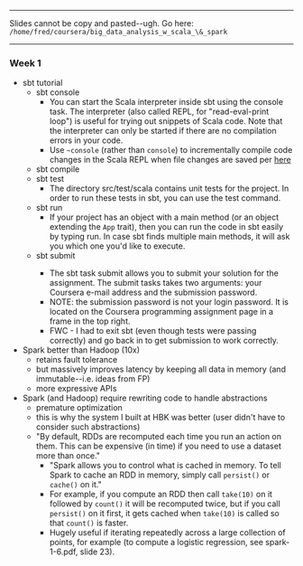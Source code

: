 ***

Slides cannot be copy and pasted--ugh.  Go here: `/home/fred/coursera/big_data_analysis_w_scala_\&_spark`

***

### Week 1
* sbt tutorial
  * sbt console
    * You can start the Scala interpreter inside sbt using the console task. The interpreter (also called REPL, for "read-eval-print loop") is useful for trying out snippets of Scala code. Note that the interpreter can only be started if there are no compilation errors in your code.
    * Use `~console` (rather than `console`) to incrementally compile code changes in the Scala REPL when file changes are saved per [here](http://stackoverflow.com/questions/12703535/scala-sbt-console-code-changes-not-reflected-in-sbt-console)
  * sbt compile
  * sbt test
    * The directory src/test/scala contains unit tests for the project. In order to run these tests in sbt, you can use the test command.
  * sbt run
    * If your project has an object with a main method (or an object extending the `App` trait), then you can run the code in sbt easily by typing run. In case sbt finds multiple main methods, it will ask you which one you'd like to execute.
  * sbt submit <uname> <spass>
    * The sbt task submit allows you to submit your solution for the assignment. The submit tasks takes two arguments: your Coursera e-mail address and the submission password.
    * NOTE: the submission password <spass> is not your login password.  It is located on the Coursera programming assignment page in a frame in the top right.
    * FWC - I had to exit sbt (even though tests were passing correctly) and go back in to get submission to work correctly.
* Spark better than Hadoop (10x)
  * retains fault tolerance
  * but massively improves latency by keeping all data in memory (and immutable--i.e. ideas from FP)
  * more expressive APIs
* Spark (and Hadoop) require rewriting code to handle abstractions
  * premature optimization
  * this is why the system I built at HBK was better (user didn't have to consider such abstractions)
  * "By default, RDDs are recomputed each time you run an action on them.  This can be expensive (in time) if you need to use a dataset more than once."
    * "Spark allows you to control what is cached in memory.  To tell Spark to cache an RDD in memory, simply call `persist()` or `cache()` on it."
    * For example, if you compute an RDD then call `take(10)` on it followed by `count()` it will be recomputed twice, but if you call `persist()` on it first, it gets cached when `take(10)` is called so that `count()` is faster.
    * Hugely useful if iterating repeatedly across a large collection of points, for example (to compute a logistic regression, see spark-1-6.pdf, slide 23).